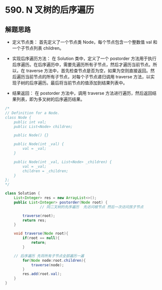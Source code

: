 # 590. N 叉树的后序遍历


## 解题思路

* 定义节点类： 首先定义了一个节点类 Node，每个节点包含一个整数值 val 和一个子节点列表 children。

* 实现后序遍历方法： 在 Solution 类中，定义了一个 postorder 方法用于执行后序遍历。在后序遍历中，需要先遍历所有子节点，然后才遍历当前节点。所以，在 traverse 方法中，首先检查节点是否为空，如果为空则直接返回。然后遍历当前节点的所有子节点，对每个子节点递归调用 traverse 方法，以实现子树的后序遍历。最后将当前节点的值添加到结果列表中。

* 结果返回： 在 postorder 方法中，调用 traverse 方法进行遍历，然后返回结果列表，即为多叉树的后序遍历结果。

```java
/*
// Definition for a Node.
class Node {
    public int val;
    public List<Node> children;

    public Node() {}

    public Node(int _val) {
        val = _val;
    }

    public Node(int _val, List<Node> _children) {
        val = _val;
        children = _children;
    }
};
*/

class Solution {
    List<Integer> res = new ArrayList<>();
    public List<Integer> postorder(Node root) {
                // 同二叉树的先序遍历  先访问根节点 然后一次访问孩子节点

        traverse(root);
        return res;
    }

    void traverse(Node root){
        if(root == null){
            return;
        }

    // 后序遍历 先将所有子节点全部遍历一遍
        for(Node node:root.children){
            traverse(node);
        }
        res.add(root.val);
    }
}

```
